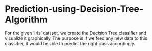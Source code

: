 # Prediction-using-Decision-Tree-Algorithm
For the given ‘Iris’ dataset, we create the Decision Tree classifier and visualize it graphically. The purpose is if we feed any new data to this classifier, it would be able to predict the right class accordingly.
